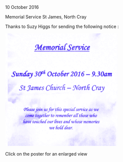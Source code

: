 10 October 2016

Memorial Service St James, North Cray

Thanks to Suzy Higgs for sending the following notice :

[](http://www.northcrayresidents.org.uk/posters/poster58.pdf)

![Image](images/nm0100_1.gif)

Click on the poster for an enlarged view
